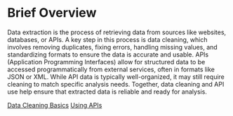 # Brief Overview
Data extraction is the process of retrieving data from sources like websites, databases, or APIs. A key step in this process is data cleaning, which involves removing duplicates, fixing errors, handling missing values, and standardizing formats to ensure the data is accurate and usable. APIs (Application Programming Interfaces) allow for structured data to be accessed programmatically from external services, often in formats like JSON or XML. While API data is typically well-organized, it may still require cleaning to match specific analysis needs. Together, data cleaning and API use help ensure that extracted data is reliable and ready for analysis.

[Data Cleaning Basics](../DataProcessingBasics/DataCleaning_Basics.ipynb)
[Using APIs](../API/API.md)